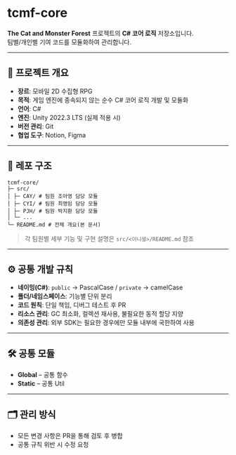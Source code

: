 # tcmf-core  
**The Cat and Monster Forest** 프로젝트의 **C# 코어 로직** 저장소입니다.  
팀별/개인별 기여 코드를 모듈화하여 관리합니다.

---

## 📌 프로젝트 개요
- **장르**: 모바일 2D 수집형 RPG  
- **목적**: 게임 엔진에 종속되지 않는 순수 C# 코어 로직 개발 및 모듈화  
- **언어**: C#  
- **엔진**: Unity 2022.3 LTS (실제 적용 시)  
- **버전 관리**: Git  
- **협업 도구**: Notion, Figma

---

## 📂 레포 구조
```
tcmf-core/
├─ src/
│ ├─ CAY/ # 팀원 조아영 담당 모듈
│ ├─ CYI/ # 팀원 최영임 담당 모듈
│ ├─ PJH/ # 팀원 박지환 담당 모듈
│ └─ ...
└─ README.md # 전체 개요(본 문서)
```
> 각 팀원별 세부 기능 및 구현 설명은 `src/<이니셜>/README.md` 참조

---

## ⚙️ 공통 개발 규칙
- **네이밍(C#)**: `public` → PascalCase / `private` → camelCase
- **폴더/네임스페이스**: 기능별 단위 분리
- **코드 원칙**: 단일 책임, 디버그 테스트 후 PR
- **리소스 관리**: GC 최소화, 컬렉션 재사용, 불필요한 동적 할당 지양  
- **의존성 관리**: 외부 SDK는 필요한 경우에만 모듈 내부에 국한하여 사용

---

## 🛠 공통 모듈
- **Global** – 공통 함수
- **Static** – 공통 Util

---

## 🗂 관리 방식
- 모든 변경 사항은 PR을 통해 검토 후 병합
- 공통 규칙 위반 시 수정 요청
